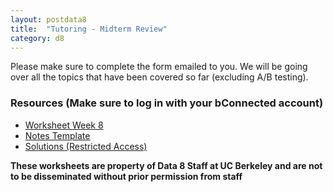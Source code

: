 ```yaml
---
layout: postdata8
title:  "Tutoring - Midterm Review"
category: d8
---
```


Please make sure to complete the form emailed to you. We will be going over all the topics that have been covered so far (excluding A/B testing).

### Resources (Make sure to log in with your bConnected account)

- [Worksheet Week 8](https://drive.google.com/file/d/1fHhmLi5KXRa34Mj_BaQbbht0klWlxoI9/view?usp=sharing)
- [Notes Template](/assets/docs/tutsec8.pdf)
- [Solutions (Restricted Access)](https://drive.google.com/file/d/1bnTE_LQ0yLsZG7Vlq59E1EM-KXwsGolg/view?usp=sharing)



**These worksheets are property of Data 8 Staff at UC Berkeley and are not to be disseminated without prior permission from staff**
